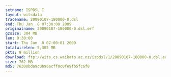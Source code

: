 ```yaml
---
setname: ISPDSL I
layout: witsdata
tracename: 20090107-180000-0.dsl
end: Thu Jan  8 07:30:00 2009
originalname: 20090107-180000-0.dsl.erf
gzsize: 304 MB
len: 0:30:00
start: Thu Jan  8 07:00:01 2009
totalwirelen: 5,305 MB
pkts: 9 million
download: ftp://wits.cs.waikato.ac.nz/ispdsl/1/20090107-180000-0.dsl.erf.gz
size: 762 MB
md5: 76308bda9c0b96acff0c0fe9fb5fc6f8
---
```

